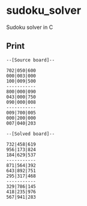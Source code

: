 # sudoku_solver

Sudoku solver in C

## Print

```text
--[Source board]--

702|050|600
000|003|000
100|009|500
-----------
800|000|090
043|000|750
090|000|008
-----------
009|700|005
000|200|000
007|040|203

--[Solved board]--

732|458|619
956|173|824
184|629|537
-----------
871|564|392
643|892|751
295|317|468
-----------
329|786|145
418|235|976
567|941|283
```